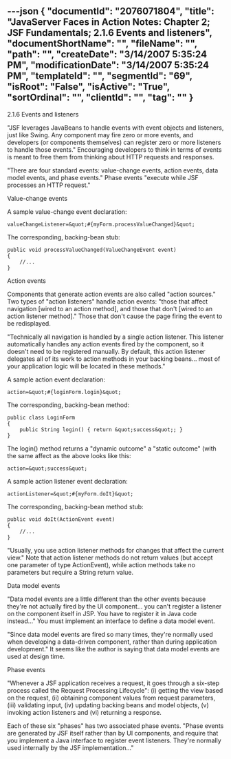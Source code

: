 ---json
{
  "documentId": "2076071804",
  "title": "JavaServer Faces in Action Notes: Chapter 2; JSF Fundamentals; 2.1.6 Events and listeners",
  "documentShortName": "",
  "fileName": "",
  "path": "",
  "createDate": "3/14/2007 5:35:24 PM",
  "modificationDate": "3/14/2007 5:35:24 PM",
  "templateId": "",
  "segmentId": "69",
  "isRoot": "False",
  "isActive": "True",
  "sortOrdinal": "",
  "clientId": "",
  "tag": ""
}
---

2.1.6 Events and listeners

&quot;JSF leverages JavaBeans to handle events with event objects and listeners, just like Swing. Any component may fire zero or more events, and developers (or components themselves) can register zero or more listeners to handle those events.&quot; Encouraging developers to think in terms of events is meant to free them from thinking about HTTP requests and responses.

&quot;There are four standard events: value-change events, action events, data model events, and phase events.&quot; Phase events &quot;execute while JSF processes an HTTP request.&quot;


Value-change events

A sample value-change event declaration:

    valueChangeListener=&quot;#{myForm.processValueChanged}&quot;

The corresponding, backing-bean stub:

    public void processValueChanged(ValueChangeEvent event)
    {
        //...
    }


Action events

Components that generate action events are also called &quot;action sources.&quot; Two types of &quot;action listeners&quot; handle action events: &quot;those that affect navigation [wired to an action method], and those that don't [wired to an action listener method].&quot; Those that don't cause the page firing the event to be redisplayed.

&quot;Technically all navigation is handled by a single action listener. This listener automatically handles any action events fired by the component, so it doesn't need to be registered manually. By default, this action listener delegates all of its work to action methods in your backing beans... most of your application logic will be located in these methods.&quot;

A sample action event declaration:

    action=&quot;#{loginForm.login}&quot;

The corresponding, backing-bean method:

    public class LoginForm
    {
        public String login() { return &quot;success&quot;; }
    }

The login() method returns a &quot;dynamic outcome&quot; a &quot;static outcome&quot; (with the same affect as the above looks like this:

    action=&quot;success&quot;

A sample action listener event declaration:

    actionListener=&quot;#{myForm.doIt}&quot;

The corresponding, backing-bean method stub:

    public void doIt(ActionEvent event)
    {
        //...
    }

&quot;Usually, you use action listener methods for changes that affect the current view.&quot; Note that action listener methods do not return values (but accept one parameter of type ActionEvent), while action methods take no parameters but require a String return value.


Data model events

&quot;Data model events are a little different than the other events because they're not actually fired by the UI component... you can't register a listener on the component itself in JSP. You have to register it in Java code instead...&quot; You must implement an interface to define a data model event.

&quot;Since data model events are fired so many times, they're normally used when developing a data-driven component, rather than during application development.&quot; It seems like the author is saying that data model events are used at design time.


Phase events

&quot;Whenever a JSF application receives a request, it goes through a six-step process called the Request Processing Lifecycle&quot;: (i) getting the view based on the request, (ii) obtaining component values from request parameters, (iii) validating input, (iv) updating backing beans and model objects, (v) invoking action listeners and (vi) returning a response.

Each of these six &quot;phases&quot; has two associated phase events. &quot;Phase events are generated by JSF itself rather than by UI components, and require that you implement a Java interface to register event listeners. They're normally used internally by the JSF implementation...&quot;
